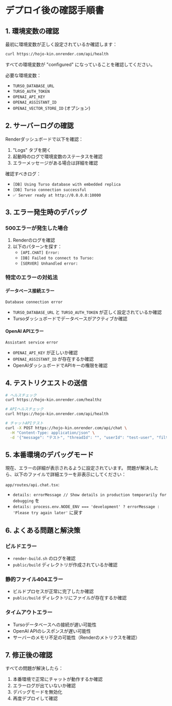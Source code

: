 # デプロイ後の確認手順書

## 1. 環境変数の確認

最初に環境変数が正しく設定されているか確認します：

```bash
curl https://hojo-kin.onrender.com/api/health
```

すべての環境変数が "configured" になっていることを確認してください。

必要な環境変数：
- `TURSO_DATABASE_URL`
- `TURSO_AUTH_TOKEN`
- `OPENAI_API_KEY`
- `OPENAI_ASSISTANT_ID`
- `OPENAI_VECTOR_STORE_ID` (オプション)

## 2. サーバーログの確認

Renderダッシュボードで以下を確認：

1. "Logs" タブを開く
2. 起動時のログで環境変数のステータスを確認
3. エラーメッセージがある場合は詳細を確認

確認すべきログ：
- `[DB] Using Turso database with embedded replica`
- `[DB] Turso connection successful`
- `✅ Server ready at http://0.0.0.0:10000`

## 3. エラー発生時のデバッグ

### 500エラーが発生した場合

1. Renderのログを確認
2. 以下のパターンを探す：
   - `[API.CHAT] Error:`
   - `[DB] Failed to connect to Turso:`
   - `[SERVER] Unhandled error:`

### 特定のエラーの対処法

#### データベース接続エラー
```
Database connection error
```
- `TURSO_DATABASE_URL` と `TURSO_AUTH_TOKEN` が正しく設定されているか確認
- Tursoダッシュボードでデータベースがアクティブか確認

#### OpenAI APIエラー
```
Assistant service error
```
- `OPENAI_API_KEY` が正しいか確認
- `OPENAI_ASSISTANT_ID` が存在するか確認
- OpenAIダッシュボードでAPIキーの権限を確認

## 4. テストリクエストの送信

```bash
# ヘルスチェック
curl https://hojo-kin.onrender.com/healthz

# APIヘルスチェック
curl https://hojo-kin.onrender.com/api/health

# チャットAPIテスト
curl -X POST https://hojo-kin.onrender.com/api/chat \
  -H "Content-Type: application/json" \
  -d '{"message": "テスト", "threadId": "", "userId": "test-user", "filters": {}}'
```

## 5. 本番環境のデバッグモード

現在、エラーの詳細が表示されるように設定されています。
問題が解決したら、以下のファイルで詳細エラーを非表示にしてください：

`app/routes/api.chat.tsx`:
- `details: errorMessage // Show details in production temporarily for debugging`
  を
- `details: process.env.NODE_ENV === 'development' ? errorMessage : 'Please try again later'`
  に戻す

## 6. よくある問題と解決策

### ビルドエラー
- `render-build.sh` のログを確認
- `public/build` ディレクトリが作成されているか確認

### 静的ファイル404エラー
- ビルドプロセスが正常に完了したか確認
- `public/build` ディレクトリにファイルが存在するか確認

### タイムアウトエラー
- Tursoデータベースへの接続が遅い可能性
- OpenAI APIのレスポンスが遅い可能性
- サーバーのメモリ不足の可能性（Renderのメトリクスを確認）

## 7. 修正後の確認

すべての問題が解決したら：
1. 本番環境で正常にチャットが動作するか確認
2. エラーログが出ていないか確認
3. デバッグモードを無効化
4. 再度デプロイして確認